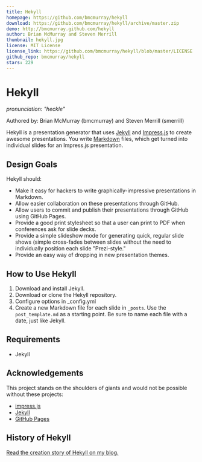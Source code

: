 ```yaml
---
title: Hekyll
homepage: https://github.com/bmcmurray/hekyll
download: https://github.com/bmcmurray/hekyll/archive/master.zip
demo: http://bmcmurray.github.com/hekyll
author: Brian McMurray and Steven Merrill
thumbnail: hekyll.jpg
license: MIT License
license_link: https://github.com/bmcmurray/hekyll/blob/master/LICENSE
github_repo: bmcmurray/hekyll
stars: 229
---
```


# Hekyll

_pronunciation: "heckle"_

Authored by: Brian McMurray (bmcmurray) and Steven Merrill (smerrill)

Hekyll is a presentation generator that uses
[Jekyll](https://github.com/mojombo/jekyll) and
[Impress.js](https://github.com/bartaz/impress.js) to create awesome
presentations. You write
[Markdown](http://daringfireball.net/projects/markdown/syntax) files,
which get turned into individual slides for an Impress.js presentation.

## Design Goals

Hekyll should:

- Make it easy for hackers to write graphically-impressive
  presentations in Markdown.
- Allow easier collaboration on these presentations through GitHub.
- Allow users to commit and publish their presentations through GitHub
  using GitHub Pages.
- Provide a good print stylesheet so that a user can print to PDF when
  conferences ask for slide decks.
- Provide a simple slideshow mode for generating quick, regular slide
  shows (simple cross-fades between slides without the need to
  individually position each slide "Prezi-style."
- Provide an easy way of dropping in new presentation themes.

## How to Use Hekyll

1. Download and install Jekyll.
2. Download or clone the Hekyll repository.
3. Configure options in _config.yml
4. Create a new Markdown file for each slide in ``_posts``. Use the
   ``post_template.md`` as a starting point. Be sure to name each file
   with a date, just like Jekyll.

## Requirements

- Jekyll

## Acknowledgements

This project stands on the shoulders of giants and would not be
possible without these projects:

- [impress.js](https://github.com/bartaz/impress.js)
- [Jekyll](https://github.com/mojombo/jekyll)
- [GitHub Pages](http://pages.github.com/)

## History of Hekyll

[Read the creation story of Hekyll on my blog.](http://brianmcmurray.com/blog/2012/02/07/hekyll-for-awesome-easy-presentations/)
